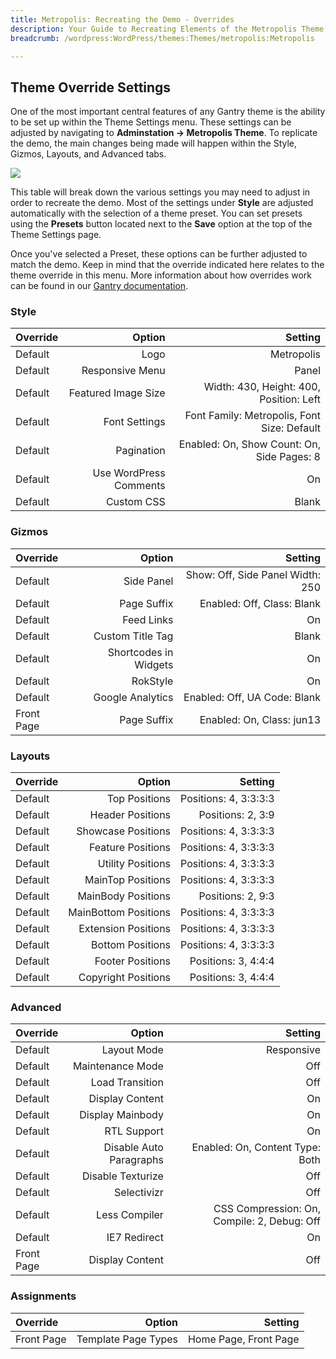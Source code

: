 ```yaml
---
title: Metropolis: Recreating the Demo - Overrides
description: Your Guide to Recreating Elements of the Metropolis Theme for WordPress
breadcrumb: /wordpress:WordPress/themes:Themes/metropolis:Metropolis

---
```


Theme Override Settings
-----
One of the most important central features of any Gantry theme is the ability to be set up within the Theme Settings menu. These settings can be adjusted by navigating to **Adminstation -> Metropolis Theme**. To replicate the demo, the main changes being made will happen within the Style, Gizmos, Layouts, and Advanced tabs. 

![][demo25]

This table will break down the various settings you may need to adjust in order to recreate the demo. Most of the settings under **Style** are adjusted automatically with the selection of a theme preset. You can set presets using the **Presets** button located next to the **Save** option at the top of the Theme Settings page.

Once you've selected a Preset, these options can be further adjusted to match the demo. Keep in mind that the override indicated here relates to the theme override in this menu. More information about how overrides work can be found in our [Gantry documentation][override].

### Style
| Override | Option | Setting |
|:--------|------:|-------:|
| Default | Logo | Metropolis |
| Default | Responsive Menu | Panel |
| Default | Featured Image Size | Width: 430, Height: 400, Position: Left |
| Default | Font Settings | Font Family: Metropolis, Font Size: Default |
| Default | Pagination | Enabled: On, Show Count: On, Side Pages: 8 |
| Default | Use WordPress Comments | On |
| Default | Custom CSS | Blank |

### Gizmos
| Override | Option | Setting |
|:--------|------:|-------:|
| Default | Side Panel | Show: Off, Side Panel Width: 250 |
| Default | Page Suffix | Enabled: Off, Class: Blank | 
| Default | Feed Links | On | 
| Default | Custom Title Tag | Blank | 
| Default | Shortcodes in Widgets | On |
| Default | RokStyle | On |
| Default | Google Analytics | Enabled: Off, UA Code: Blank |
| Front Page | Page Suffix | Enabled: On, Class: jun13 |

### Layouts
| Override | Option | Setting |
|:--------|------:|-------:|
| Default | Top Positions | Positions: 4, 3:3:3:3 |
| Default | Header Positions | Positions: 2, 3:9 |
| Default | Showcase Positions | Positions: 4, 3:3:3:3 |
| Default | Feature Positions | Positions: 4, 3:3:3:3 |
| Default | Utility Positions | Positions: 4, 3:3:3:3 |
| Default | MainTop Positions | Positions: 4, 3:3:3:3 |
| Default | MainBody Positions | Positions: 2, 9:3 |
| Default | MainBottom Positions | Positions: 4, 3:3:3:3 |
| Default | Extension Positions | Positions: 4, 3:3:3:3 |
| Default | Bottom Positions | Positions: 4, 3:3:3:3 |
| Default | Footer Positions | Positions: 3, 4:4:4 |
| Default | Copyright Positions | Positions: 3, 4:4:4 |

### Advanced
| Override | Option | Setting |
|:--------|------:|-------:|
| Default | Layout Mode | Responsive |
| Default | Maintenance Mode | Off |
| Default | Load Transition | Off |
| Default | Display Content | On |
| Default | Display Mainbody | On |
| Default | RTL Support | On |
| Default | Disable Auto Paragraphs | Enabled: On, Content Type: Both |
| Default | Disable Texturize | Off |
| Default | Selectivizr | Off |
| Default | Less Compiler | CSS Compression: On, Compile: 2, Debug: Off |
| Default | IE7 Redirect | On |
| Front Page | Display Content | Off |

### Assignments
| Override | Option | Setting |
|:--------|------:|-------:|
| Front Page | Template Page Types | Home Page, Front Page |

[demo25]: assets/wp_metropolis_demo_25.jpeg
[menu]: ../../start/menu.md
[override]: http://gantry-framework.org/documentation/wordpress/configure/